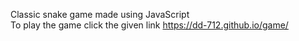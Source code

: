 Classic snake game made using JavaScript  
To play the game click the given link https://dd-712.github.io/game/
